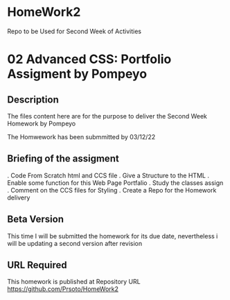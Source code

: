 # HomeWork2
Repo to be Used for Second Week of Activities

# 02 Advanced CSS: Portfolio Assigment by Pompeyo

## Description

The files content here are for the purpose to deliver the Second Week Homework by Pompeyo

The Homwework has been submmitted by 03/12/22


## Briefing of the assigment 

. Code From Scratch html and CCS file
. Give a Structure to the HTML 
. Enable some function for this Web Page Portfalio
. Study the classes assign 
. Comment on the CCS files for Styling
. Create a Repo for the Homework delivery

## Beta Version

This time I will be submitted the homework for its due date, nevertheless i will be updating a second version after revision

## URL Required

This homework is  published at 
Repository URL https://github.com/Prsoto/HomeWork2
